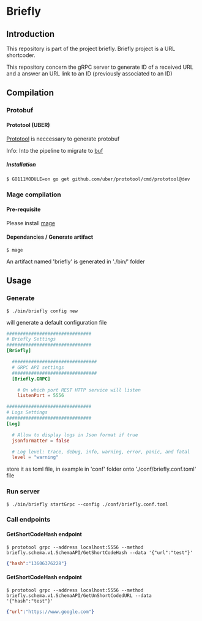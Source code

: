 # Briefly

## Introduction
This repository is part of the project briefly.
Briefly project is a URL shortcoder.

This repository concern the gRPC server to generate ID of a received URL and a answer an URL link to an ID (previously associated to an ID) 

## Compilation
### Protobuf
#### Prototool (UBER)
[Prototool](https://github.com/uber/prototool) is neccessary to generate protobuf

Info: Into the pipeline to migrate to [buf](https://github.com/bufbuild/buf)
##### Installation
```shell
$ GO111MODULE=on go get github.com/uber/prototool/cmd/prototool@dev
```
### Mage compilation
#### Pre-requisite
Please install [mage](https://github.com/magefile/mage)

#### Dependancies / Generate artifact
```shell
$ mage
```
An artifact named 'briefly' is generated in './bin/' folder

## Usage
### Generate
```shell
$ ./bin/briefly config new
```

will generate a default configuration file

```toml
###############################
# Briefly Settings 
###############################
[Briefly]

  ###############################
  # GRPC API settings 
  ###############################
  [Briefly.GRPC]

    # On which port REST HTTP service will listen
    listenPort = 5556

###############################
# Logs Settings 
###############################
[Log]

  # Allow to display logs in Json format if true
  jsonformatter = false

  # Log level: trace, debug, info, warning, error, panic, and fatal
  level = "warning"

```

store it as toml file, in example in 'conf' folder onto './conf/briefly.conf.toml' file

### Run server
```shell
$ ./bin/briefly startGrpc --config ./conf/briefly.conf.toml
```
### Call endpoints
#### GetShortCodeHash endpoint
```shell
$ prototool grpc --address localhost:5556 --method briefly.schema.v1.SchemaAPI/GetShortCodeHash --data '{"url":"test"}'
```
```json
{"hash":"13606376228"}
```
#### GetShortCodeHash endpoint
```shell
$ prototool grpc --address localhost:5556 --method briefly.schema.v1.SchemaAPI/GetUnShortCodedURL --data '{"hash":"test"}'
```
```json
{"url":"https://www.google.com"}
```
